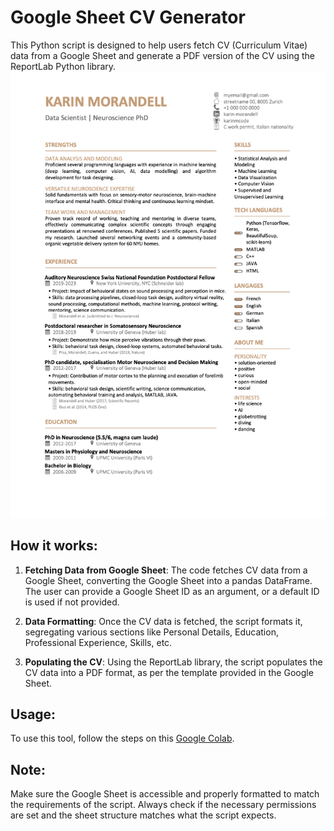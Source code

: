 # Google Sheet CV Generator

This Python script is designed to help users fetch CV (Curriculum Vitae) data from a Google Sheet and generate a PDF version of the CV using the ReportLab Python library.
![Example CV](https://github.com/karinmcode/sheets2CV/blob/main/example_cv.png?raw=true)
## How it works:

1. **Fetching Data from Google Sheet**: The code fetches CV data from a Google Sheet, converting the Google Sheet into a pandas DataFrame. The user can provide a Google Sheet ID as an argument, or a default ID is used if not provided.

2. **Data Formatting**: Once the CV data is fetched, the script formats it, segregating various sections like Personal Details, Education, Professional Experience, Skills, etc.

3. **Populating the CV**: Using the ReportLab library, the script populates the CV data into a PDF format, as per the template provided in the Google Sheet.


## Usage:

To use this tool, follow the steps on this [Google Colab](https://colab.research.google.com/drive/1TlZdNDkT2mwvZ8epSRwe8B-JO7R1N5z9#scrollTo=QpOVmbUjR8De).

## Note:

Make sure the Google Sheet is accessible and properly formatted to match the requirements of the script. Always check if the necessary permissions are set and the sheet structure matches what the script expects.
